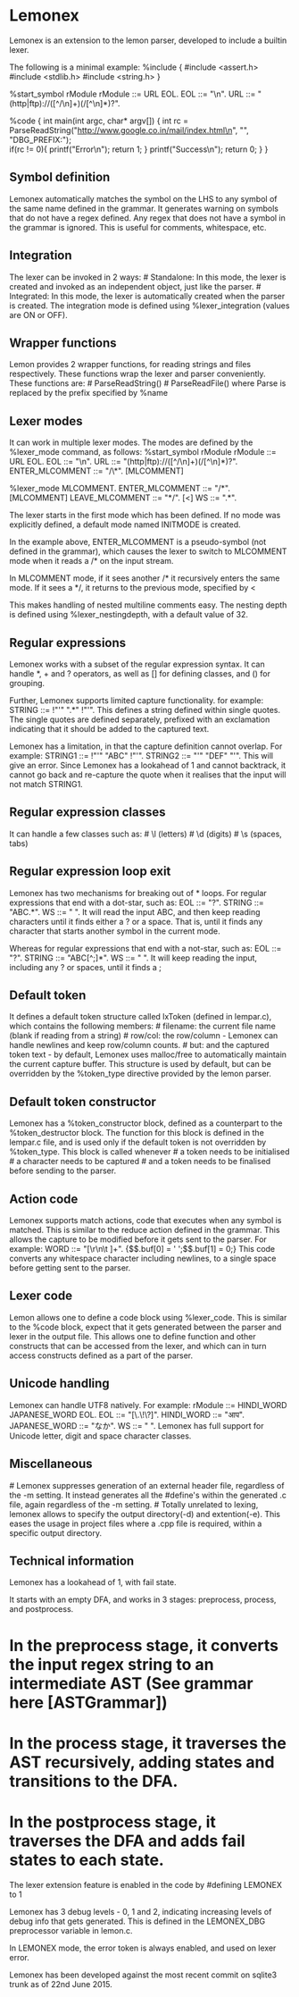 <h1>Lemonex</h1>

Lemonex is an extension to the lemon parser, developed to include a builtin lexer.

The following is a minimal example:
<verbatim>
%include {
#include <assert.h>
#include <stdlib.h>
#include <string.h>
}

%start_symbol rModule
rModule ::= URL EOL.
EOL ::= "\n".
URL ::= "(http|ftp)://([^/\n]+)(/[^\n]*)?".

%code {
int main(int argc, char* argv[]) {
  int rc = ParseReadString("http://www.google.co.in/mail/index.html\n", "<string>", "DBG_PREFIX:"); \
  if(rc != 0){
    printf("Error\n");
    return 1;
  }
  printf("Success\n");
  return 0;
}
}
</verbatim>

<h2>Symbol definition</h2>
Lemonex automatically matches the symbol on the LHS to any symbol of the same name defined in the grammar. It generates warning on symbols that do not have a regex defined.
Any regex that does not have a symbol in the grammar is ignored. This is useful for comments, whitespace, etc.

<h2>Integration</h2>
The lexer can be invoked in 2 ways:
  #  Standalone: In this mode, the lexer is created and invoked as an independent object, just like the parser.
  #  Integrated: In this mode, the lexer is automatically created when the parser is created.
The integration mode is defined using %lexer_integration (values are ON or OFF).

<h2>Wrapper functions</h2>
Lemon provides 2 wrapper functions, for reading strings and files respectively. These functions wrap the lexer and parser conveniently. These functions are:
  #  ParseReadString()
  #  ParseReadFile()
where Parse is replaced by the prefix specified by %name

<h2>Lexer modes</h2>
It can work in multiple lexer modes. The modes are defined by the %lexer_mode command, as follows:

<verbatim>
%start_symbol rModule
rModule ::= URL EOL.
EOL ::= "\n".
URL ::= "(http|ftp)://([^/\n]+)(/[^\n]*)?".
ENTER_MLCOMMENT ::= "/\*". [MLCOMMENT]

%lexer_mode MLCOMMENT.
ENTER_MLCOMMENT ::= "/\*". [MLCOMMENT]
LEAVE_MLCOMMENT ::= "\*/". [<]
WS ::= ".*".
</verbatim>

The lexer starts in the first mode which has been defined. If no mode was explicitly defined, a default mode named INITMODE is created.

In the example above, ENTER_MLCOMMENT is a pseudo-symbol (not defined in the grammar), which causes the lexer to switch to MLCOMMENT mode when it reads a /* on the input stream.

In MLCOMMENT mode, if it sees another /* it recursively enters the same mode. If it sees a */, it returns to the previous mode, specified by <

This makes handling of nested multiline comments easy.
The nesting depth is defined using %lexer_nestingdepth, with a default value of 32.

<h2>Regular expressions</h2>
Lemonex works with a subset of the regular expression syntax. It can handle *, + and ? operators, as well as [] for defining classes, and () for grouping.

Further, Lemonex supports limited capture functionality. for example:
<verbatim>
STRING ::= !"'" ".*" !"'".
</verbatim>
This defines a string defined within single quotes. The single quotes are defined separately, prefixed with an exclamation indicating that it should be added to the captured text.

Lemonex has a limitation, in that the capture definition cannot overlap. For example:
<verbatim>
STRING1 ::= !"'" "ABC" !"'".
STRING2 ::=  "'" "DEF"  "'".
</verbatim>
This will give an error. Since Lemonex has a lookahead of 1 and cannot backtrack, it cannot go back and re-capture the quote when it realises that the input will not match STRING1.

<h2>Regular expression classes</h2>
It can handle a few classes such as:
  #  \l (letters)
  #  \d (digits)
  #  \s (spaces, tabs)

<h2>Regular expression loop exit</h2>
Lemonex has two mechanisms for breaking out of * loops.
For regular expressions that end with a dot-star, such as:
<verbatim>
EOL ::= "?".
STRING ::=  "ABC.*".
WS ::= " ".
</verbatim>
It will read the input ABC, and then keep reading characters until it finds either a ? or a space. That is, until it finds any character that starts another symbol in the current mode.

Whereas for regular expressions that end with a not-star, such as:
<verbatim>
EOL ::= "?".
STRING ::=  "ABC[^;]*".
WS ::= " ".
</verbatim>
It will keep reading the input, including any ? or spaces, until it finds a ;

<h2>Default token</h2>
It defines a default token structure called lxToken (defined in lempar.c), which contains the following members:
  #  filename: the current file name (blank if reading from a string)
  #  row/col: the row/column - Lemonex can handle newlines and keep row/column counts.
  #  but: and the captured token text - by default, Lemonex uses malloc/free to automatically maintain the current capture buffer.
This structure is used by default, but can be overridden by the %token_type directive provided by the lemon parser.

<h2>Default token constructor</h2>
Lemonex has a %token_constructor block, defined as a counterpart to the %token_destructor block.
The function for this block is defined in the lempar.c file, and is used only if the default token is not overridden by %token_type.
This block is called whenever
  #  a token needs to be initialised
  #  a character needs to be captured
  #  and a token needs to be finalised before sending to the parser.

<h2>Action code</h2>
Lemonex supports match actions, code that executes when any symbol is matched. This is similar to the reduce action defined in the grammar. This allows the capture to be modified before it gets sent to the parser. For example:
<verbatim>
WORD ::= "[\r\n\t ]+". {$$.buf[0] = ' ';$$.buf[1] = 0;}
</verbatim>
This code converts any whitespace character including newlines, to a single space before getting sent to the parser.

<h2>Lexer code</h2>
Lemon allows one to define a code block using %lexer_code. This is similar to the %code block, expect that it gets generated between the parser and lexer in the output file.
This allows one to define function and other constructs that can be accessed from the lexer, and which can in turn access constructs defined as a part of the parser.

<h2>Unicode handling</h2>
Lemonex can handle UTF8 natively. For example:
<verbatim>
rModule ::= HINDI_WORD JAPANESE_WORD EOL.
EOL  ::= "[\.\!\?]".
HINDI_WORD ::= "आप".
JAPANESE_WORD ::= "なか".
WS ::= " ".
</verbatim>
Lemonex has full support for Unicode letter, digit and space character classes.

<h2>Miscellaneous</h2>
  #  Lemonex suppresses generation of an external header file, regardless of the -m setting. It instead generates all the #define's within the generated .c file, again regardless of the -m setting.
  #  Totally unrelated to lexing, lemonex allows to specify the output directory(-d) and extention(-e). This eases the usage in project files where a .cpp file is required, within a specific output directory.

<h2>Technical information</h2>
Lemonex has a lookahead of 1, with fail state.

It starts with an empty DFA, and works in 3 stages: preprocess, process, and postprocess.
  #  In the preprocess stage, it converts the input regex string to an intermediate AST (See grammar here [ASTGrammar])
  #  In the process stage, it traverses the AST recursively, adding states and transitions to the DFA.
  #  In the postprocess stage, it traverses the DFA and adds fail states to each state.

The lexer extension feature is enabled in the code by #defining LEMONEX to 1

Lemonex has 3 debug levels - 0, 1 and 2, indicating increasing levels of debug info that gets generated. This is defined in the LEMONEX_DBG preprocessor variable in lemon.c.

In LEMONEX mode, the error token is always enabled, and used on lexer error.

Lemonex has been developed against the most recent commit on sqlite3 trunk as of 22nd June 2015.
